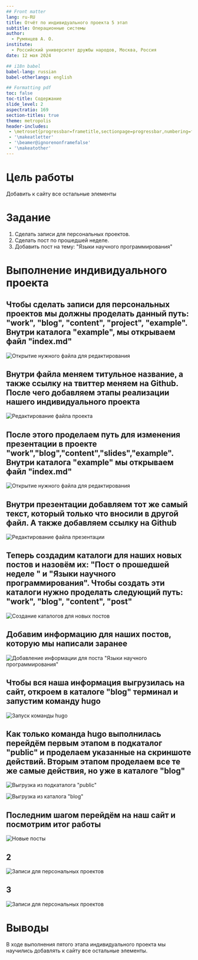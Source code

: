 ```yaml
---
## Front matter
lang: ru-RU
title: Отчёт по индивидуального проекта 5 этап
subtitle: Операционные системы
author:
  - Румянцев А. О.
institute:
  - Российский университет дружбы народов, Москва, Россия
date: 12 мая 2024

## i18n babel
babel-lang: russian
babel-otherlangs: english

## Formatting pdf
toc: false
toc-title: Содержание
slide_level: 2
aspectratio: 169
section-titles: true
theme: metropolis
header-includes:
 - \metroset{progressbar=frametitle,sectionpage=progressbar,numbering=fraction}
 - '\makeatletter'
 - '\beamer@ignorenonframefalse'
 - '\makeatother'
---
```


# Цель работы

Добавить к сайту все остальные элементы

# Задание

1. Сделать записи для персональных проектов.
2. Сделать пост по прошедшей неделе.
3. Добавить пост на тему: "Языки научного программирования"


# Выполнение индивидуального проекта 

## Чтобы сделать записи для персональных проектов мы должны проделать данный путь: "work", "blog", "content", "project", "example". Внутри каталога "example", мы открываем файл "index.md"

![Открытие нужного файла для редактирования](image/1.png)

## Внутри файла меняем титульное название, а также ссылку на твиттер меняем на Github. После чего добавляем этапы реализации нашего индивидуального проекта 


![Редактирование файла проекта](image/2.png)

## После этого проделаем путь для изменения презентации в проекте "work","blog","content","slides","example". Внутри каталога "example" мы открываем файл "index.md"

![Открытие нужного файла для редактирования](image/3.png)

## Внутри презентации добавляем тот же самый текст, который только что вносили в другой файл. А также добавляем ссылку на Github 

![Редактирование файла презентации](image/4.png)

## Теперь создадим каталоги для наших новых постов и назовём их: "Пост о прошедшей неделе " и "Языки научного программирования". Чтобы создать эти каталоги нужно проделать следующий путь: "work", "blog", "content", "post" 

![Создание каталогов для новых постов](image/5.png)

## Добавим информацию для наших постов, которую мы написали заранее 

![Добавление информации для поста "Языки научного программирования"](image/6.png)

## Чтобы вся наша информация выгрузилась на сайт, откроем в каталоге "blog" терминал и запустим команду hugo 

![Запуск команды hugo](image/7.png)

## Как только команда hugo выполнилась перейдём первым этапом в подкаталог "public" и проделаем указанные на скриншоте действий. Вторым этапом проделаем все те же самые действия, но уже в каталоге "blog"

![Выгрузка из подкаталога "public"](image/8.png)
	
![Выгрузка из каталога "blog"](image/9.png)

## Последним шагом перейдём на наш сайт и посмотрим итог работы 

![Новые посты](image/10.png)

## 2

![Записи для персональных проектов](image/11.png)

## 3

![Записи для персональных проектов](image/12.png)

# Выводы

В ходе выполнения пятого этапа индивидуального проекта мы научились добавлять к сайту все остальные элементы.
